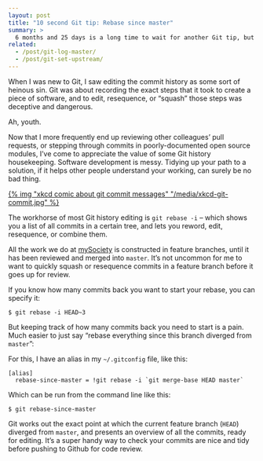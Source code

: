 ```yaml
---
layout: post
title: "10 second Git tip: Rebase since master"
summary: >
  6 months and 25 days is a long time to wait for another Git tip, but this one’s worth it, especially if you frequently need to tidy up feature branches before merging back into master.
related:
  - /post/git-log-master/
  - /post/git-set-upstream/
---
```


When I was new to Git, I saw editing the commit history as some sort of heinous sin. Git was about recording the exact steps that it took to create a piece of software, and to edit, resequence, or “squash” those steps was deceptive and dangerous.

Ah, youth.

Now that I more frequently end up reviewing other colleagues’ pull requests, or stepping through commits in poorly-documented open source modules, I’ve come to appreciate the value of some Git history housekeeping. Software development is messy. Tidying up your path to a solution, if it helps other people understand your working, can surely be no bad thing.

<a href="https://www.xkcd.com/1296/">
{% img "xkcd comic about git commit messages" "/media/xkcd-git-commit.jpg" %}
</a>

The workhorse of most Git history editing is `git rebase -i` – which shows you a list of all commits in a certain tree, and lets you reword, edit, resequence, or combine them.

All the work we do at [mySociety](https://mysociety.org) is constructed in feature branches, until it has been reviewed and merged into `master`. It’s not uncommon for me to want to quickly squash or resequence commits in a feature branch before it goes up for review.

If you know how many commits back you want to start your rebase, you can specify it:

    $ git rebase -i HEAD~3

But keeping track of how many commits back you need to start is a pain. Much easier to just say “rebase everything since this branch diverged from `master`”:

For this, I have an alias in my `~/.gitconfig` file, like this:

    [alias]
      rebase-since-master = !git rebase -i `git merge-base HEAD master`

Which can be run from the command line like this:

    $ git rebase-since-master

Git works out the exact point at which the current feature branch (`HEAD`) diverged from `master`, and presents an overview of all the commits, ready for editing. It’s a super handy way to check your commits are nice and tidy before pushing to Github for code review.
